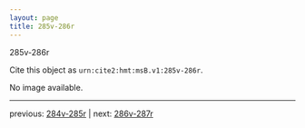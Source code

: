 ```yaml
---
layout: page
title: 285v-286r
---
```


285v-286r

Cite this object as `urn:cite2:hmt:msB.v1:285v-286r`.

No image available. 



---

previous: [284v-285r](../284v-285r/) | next: [286v-287r](../286v-287r/)
